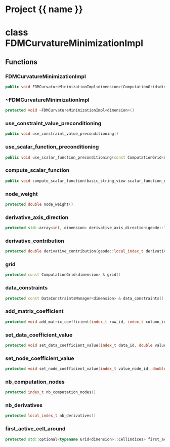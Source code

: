 <script setup>
import {useRoute} from 'vitepress'
const {path} = useRoute()
const tokens = path.split('/')
const words = tokens[2].split('-');
for (let i = 0; i < words.length; i++) {
    words[i] = words[i].charAt(0).toUpperCase() + words[i].slice(1);
    words[i] = words[i].replace('geode', 'Geode')
}
const name = words.join('-');
</script>
# Project {{ name }}

# class FDMCurvatureMinimizationImpl


## Functions

### FDMCurvatureMinimizationImpl

```cpp
public void FDMCurvatureMinimizationImpl<dimension>(ComputationGrid<dimension> & grid, const DataConstraintsManager<dimension> & data_constraints)
```


### ~FDMCurvatureMinimizationImpl

```cpp
protected void ~FDMCurvatureMinimizationImpl<dimension>()
```


### use_constraint_value_preconditioning

```cpp
public void use_constraint_value_preconditioning()
```


### use_scalar_function_preconditioning

```cpp
public void use_scalar_function_preconditioning(const ComputationGrid<dimension> & preconditioner_grid, basic_string_view function_name)
```


### compute_scalar_function

```cpp
public void compute_scalar_function(basic_string_view scalar_function_name)
```


### node_weight

```cpp
protected double node_weight()
```


### derivative_axis_direction

```cpp
protected std::array<int, dimension> derivative_axis_direction(geode::local_index_t derivative_axis_id)
```


### derivative_contribution

```cpp
protected double derivative_contribution(geode::local_index_t derivative_axis_id)
```


### grid

```cpp
protected const ComputationGrid<dimension> & grid()
```


### data_constraints

```cpp
protected const DataConstraintsManager<dimension> & data_constraints()
```


### add_matrix_coefficient

```cpp
protected void add_matrix_coefficient(index_t row_id, index_t column_id, double value)
```


### set_data_coefficient_value

```cpp
protected void set_data_coefficient_value(index_t data_id, double value)
```


### set_node_coefficient_value

```cpp
protected void set_node_coefficient_value(index_t value_node_id, double value)
```


### nb_computation_nodes

```cpp
protected index_t nb_computation_nodes()
```


### nb_derivatives

```cpp
protected local_index_t nb_derivatives()
```


### first_active_cell_around

```cpp
protected std::optional<typename Grid<dimension>::CellIndices> first_active_cell_around(const Point<dimension> & data_point)
```




